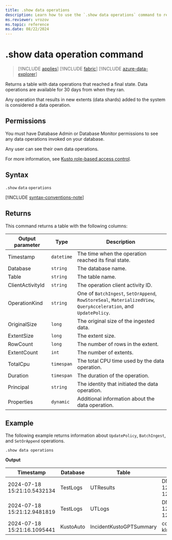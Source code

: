 ```yaml
---
title: .show data operations
description: Learn how to use the `.show data operations` command to return data operations that reached a final state. 
ms.reviewer: vrozov
ms.topic: reference
ms.date: 08/22/2024
---
```

# .show data operation command

> [!INCLUDE [applies](../includes/applies-to-version/applies.md)] [!INCLUDE [fabric](../includes/applies-to-version/fabric.md)] [!INCLUDE [azure-data-explorer](../includes/applies-to-version/azure-data-explorer.md)]

Returns a table with data operations that reached a final state. Data operations are available for 30 days from when they ran.

Any operation that results in new extents (data shards) added to the system is considered a data operation.

## Permissions

You must have Database Admin or Database Monitor permissions to see any data operations invoked on your database.

Any user can see their own data operations.

 For more information, see [Kusto role-based access control](../access-control/role-based-access-control.md).

## Syntax

`.show` `data` `operations`

[!INCLUDE [syntax-conventions-note](../includes/syntax-conventions-note.md)]

## Returns

This command returns a table with the following columns:

| Output parameter | Type   | Description                        |
|------------------|--------|------------------------------------|
|Timestamp |`datetime`|The time when the operation reached its final state. |
|Database |`string`|The database name.|
|Table |`string`|The table name.|
|ClientActivityId |`string`|The operation client activity ID.|
|OperationKind |`string`| One of `BatchIngest`, `SetOrAppend`, `RowStoreSeal`, `MaterializedView`, `QueryAcceleration`, and `UpdatePolicy`.|
|OriginalSize |`long`| The original size of the ingested data. |
|ExtentSize |`long`|The extent size.|
|RowCount |`long`|The number of rows in the extent.|
|ExtentCount |`int`|The number of extents.|
|TotalCpu |`timespan`|The total CPU time used by the data operation.|
|Duration |`timespan`| The duration of the operation.|
|Principal |`string`|The identity that initiated the data operation. |
|Properties |`dynamic`|Additional information about the data operation.|

## Example

The following example returns information about `UpdatePolicy`, `BatchIngest`, and `SetOrAppend` operations.

```kusto
.show data operations
```

**Output**

|Timestamp |Database |Table |ClientActivityId |OperationKind |OriginalSize |ExtentSize |RowCount |ExtentCount |TotalCpu |Duration |Principal |Properties |
|--|--|--|--|--|--|--|--|--|--|--|--|--|
|2024-07-18 15:21:10.5432134|TestLogs|UTResults|DM.IngestionExecutor;abcd1234-1234-1234-abcd-1234abcdce;1|UpdatePolicy|100,829|75,578|279|1|00:00:00.2656250|00:00:28.9101535|aadapp=xxx|{"SourceTable": "UTLogs"}|
|2024-07-18 15:21:12.9481819|TestLogs|UTLogs|DM.IngestionExecutor;abcd1234-1234-1234-abcd-1234abcdce;1|BatchIngest|1,045,027,298|123,067,947|1,688,705|2|00:00:22.9843750|00:00:29.9745733|aadapp=xxx|{"Format": "Csv","NumberOfInputStreams":2}|
|2024-07-18 15:21:16.1095441|KustoAuto|IncidentKustoGPTSummary|cdef12345-6789-ghij-0123-klmn45678|SetOrAppend|1,420|3,190|1|1|00:00:00.0156250|00:00:00.0638211|aaduser=xxx||

